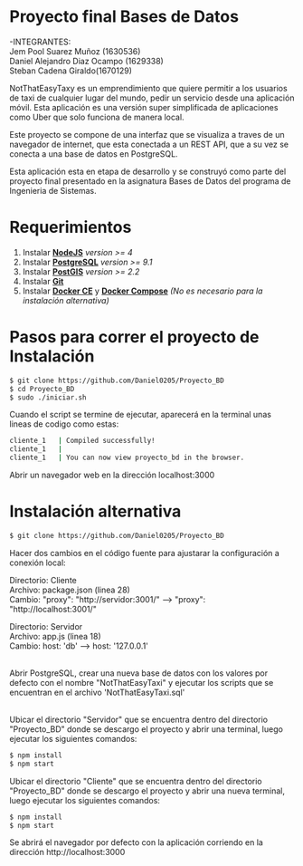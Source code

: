 # Proyecto final Bases de Datos

-INTEGRANTES:  
Jem Pool Suarez Muñoz (1630536)  
Daniel Alejandro Diaz Ocampo (1629338)  
Steban Cadena Giraldo(1670129)  

NotThatEasyTaxy es un emprendimiento que quiere permitir a los usuarios de taxi de cualquier lugar del mundo, pedir un servicio desde una aplicación móvil. Esta aplicación es una versión super simplificada de aplicaciones como Uber que solo funciona de manera local.

Este proyecto se compone de una interfaz que se visualiza a traves de un navegador de internet, que esta conectada a un REST API, que a su vez se conecta a una base de datos en PostgreSQL.

Esta aplicación esta en etapa de desarrollo y se construyó como parte del proyecto final presentado en la asignatura Bases de Datos del programa de Ingenieria de Sistemas.

# Requerimientos
1. Instalar [__NodeJS__](https://nodejs.org) *version >= 4*
2. Instalar [__PostgreSQL__](https://www.postgresql.org) *version >= 9.1*
3. Instalar [__PostGIS__](https://postgis.net/install/) *version >= 2.2*
4. Instalar [__Git__](https://git-scm.com/download/win)
5. Instalar [__Docker CE__](https://docs.docker.com/install/linux/docker-ce/ubuntu/) y [__Docker Compose__](https://docs.docker.com/compose/install/) *(No es necesario para la instalación alternativa)*

# Pasos para correr el proyecto  de Instalación
```bash
$ git clone https://github.com/Daniel0205/Proyecto_BD
$ cd Proyecto_BD
$ sudo ./iniciar.sh
```
Cuando el script se termine de ejecutar, aparecerá en la terminal unas lineas de codigo como estas:
```bash
cliente_1   | Compiled successfully!
cliente_1   | 
cliente_1   | You can now view proyecto_bd in the browser.

```
Abrir un navegador web en la dirección localhost:3000

# Instalación alternativa 
```bash
$ git clone https://github.com/Daniel0205/Proyecto_BD
```
Hacer dos cambios en el código fuente para ajustarar la configuración a conexión local:

Directorio: Cliente <br /> 
Archivo: package.json (linea 28) <br /> 
Cambio: "proxy": "http://<span></span>servidor:3001/" --> "proxy": "http://<span></span>localhost:3001/" <br /> 

Directorio: Servidor <br />
Archivo: app.js (linea 18) <br />
Cambio: host: 'db' --> host: '127.0.0.1' <br /> <br /> 

Abrir PostgreSQL, crear una nueva base de datos con los valores por defecto con el nombre "NotThatEasyTaxi" y ejecutar los scripts que se encuentran en el archivo 'NotThatEasyTaxi.sql'<br /> <br />                  

Ubicar el directorio "Servidor" que se encuentra dentro del directorio "Proyecto_BD" donde se descargo el proyecto y abrir una terminal, luego ejecutar los siguientes comandos:
```bash
$ npm install
$ npm start
```
Ubicar el directorio "Cliente" que se encuentra dentro del directorio "Proyecto_BD" donde se descargo el proyecto y abrir una nueva terminal, luego ejecutar los siguientes comandos:
```bash
$ npm install
$ npm start
```
Se abrirá el navegador por defecto con la aplicación corriendo en la dirección http://localhost:3000 
